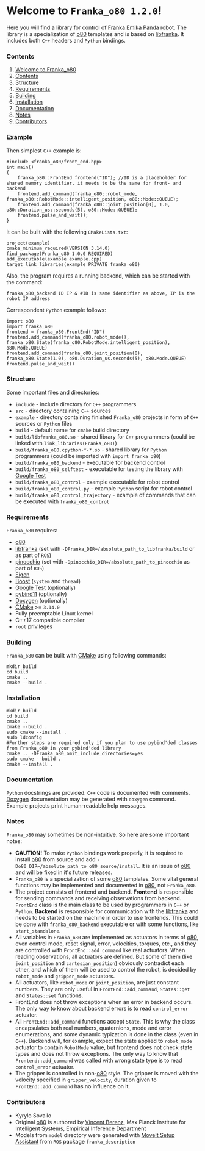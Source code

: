 # Welcome to `Franka_o80 1.2.0`!
Here you will find a library for control of [Franka Emika Panda](https://www.franka.de/) robot. The library is a specialization of [o80](https://github.com/intelligent-soft-robots/o80) templates and is based on [libfranka](https://github.com/frankaemika/libfranka). It includes both `C++` headers and `Python` bindings.

### Contents
1. [Welcome to Franka_o80](#welcome-to-franka_o80)
2. [Contents](#contents)
3. [Structure](#structure)
4. [Requirements](#requirements)
5. [Building](#building)
6. [Installation](#installation)
7. [Documentation](#documentation)
8. [Notes](#notes)
9. [Contributors](#contributors)

### Example
Then simplest `C++` example is:
```
#include <franka_o80/front_end.hpp>
int main()
{
	franka_o80::FrontEnd frontend("ID"); //ID is a placeholder for shared memory identifier, it needs to be the same for front- and backend
	frontend.add_command(franka_o80::robot_mode, franka_o80::RobotMode::intelligent_position, o80::Mode::QUEUE);
	frontend.add_command(franka_o80::joint_position[0], 1.0, o80::Duration_us::seconds(5), o80::Mode::QUEUE);
	frontend.pulse_and_wait();
}
```
It can be built with the following `CMakeLists.txt`:
```
project(example)
cmake_minimum_required(VERSION 3.14.0)
find_package(Franka_o80 1.0.0 REQUIRED)
add_executable(example example.cpp)
target_link_libraries(example PRIVATE franka_o80)
```
Also, the program requires a running backend, which can be started with the command:
```
franka_o80_backend ID IP & #ID is same identifier as above, IP is the robot IP address
```
Correspondent `Python` example follows:
```
import o80
import franka_o80
frontend = franka_o80.FrontEnd("ID")
frontend.add_command(franka_o80.robot_mode(), franka_o80.State(franka_o80.RobotMode.intelligent_position), o80.Mode.QUEUE)
frontend.add_command(franka_o80.joint_position(0), franka_o80.State(1.0), o80.Duration_us.seconds(5), o80.Mode.QUEUE)
frontend.pulse_and_wait()
```

### Structure
Some important files and directories:
 - `include` - include directory for `C++` programmers
 - `src` - directory containing `C++` sources
 - `example` - directory containing finished `Franka_o80` projects in form of `C++` sources or `Python` files
 - `build` - default name for `cmake` build directory
 - `build/libfranka_o80.so` - shared library for `C++` programmers (could be linked with `link_libraries(Franka_o80)`)
 - `build/franka_o80.cpython-*-*.so` - shared library for `Python` programmers (could be imported with `import franka_o80`)
 - `build/franka_o80_backend` - executable for backend control
 - `build/franka_o80_selftest` - executable for testing the library with [Google Test](https://github.com/google/googletest)
 - `build/franka_o80_control` - example executable for robot control
 - `build/franka_o80_control.py` - example `Python` script for robot control
 - `build/franka_o80_control_trajectory` - example of commands that can be executed with `franka_o80_control`

### Requirements
`Franka_o80` requires:
 - [o80](https://github.com/intelligent-soft-robots/o80)
 - [libfranka](https://github.com/frankaemika/libfranka) (set with `-DFranka_DIR=/absolute_path_to_libfranka/build` or as part of `ROS`)
 - [pinocchio](https://stack-of-tasks.github.io/pinocchio) (set with `-Dpinocchio_DIR=/absolute_path_to_pinocchio` as part of `ROS`)
 - [Eigen](https://eigen.tuxfamily.org)
 - [Boost](https://www.boost.org) (`system` and `thread`)
 - [Google Test](https://github.com/google/googletest) (optionally)
 - [pybind11](https://github.com/pybind/pybind11) (optionally)
 - [Doxygen](https://www.doxygen.nl/index.html) (optionally)
 - [CMake](https://cmake.org) >= `3.14.0`
 - Fully preemptable Linux kernel
 - C++17 compatible compiler
 - `root` privileges

### Building
`Franka_o80` can be built with [CMake](https://cmake.org) using following commands:
```1.0
mkdir build
cd build
cmake ..
cmake --build .
```

### Installation
```
mkdir build
cd build
cmake ..
cmake --build .
sudo cmake --install .
sudo ldconfig
#Further steps are required only if you plan to use pybind'ded classes from Franka_o80 in your pybind'ded library
cmake .. -DFranka_o80_omit_include_directories=yes
sudo cmake --build .
cmake --install .
```

### Documentation
`Python` docstrings are provided. `C++` code is documented with comments. [Doxygen](https://www.doxygen.nl) documentation may be generated with `doxygen` command. Example projects print human-readable help messages.

### Notes
`Franka_o80` may sometimes be non-intuitive. So here are some important notes:
 - **CAUTION!** To make `Python` bindings work properly, it is required to install [o80](https://github.com/intelligent-soft-robots/o80) from source and add `-Do80_DIR=/absolute_path_to_o80_source/install`. It is an issue of [o80](https://github.com/intelligent-soft-robots/o80) and will be fixed in it's future releases.
 - `Franka_o80` is a specialization of some [o80](https://github.com/intelligent-soft-robots/o80) templates. Some vital general functions may be implemented and documented in [o80](https://github.com/intelligent-soft-robots/o80), not `Franka_o80`.
 - The project consists of frontend and backend. **Frontend** is responsible for sending commands and receiving observations from backend. `FrontEnd` class is the main class to be used by programmers in `C++` or `Python`. **Backend** is responsible for communication with the [libfranka](https://github.com/frankaemika/libfranka) and needs to be started on the machine in order to use frontends. This could be done with `franka_o80_backend` executable or with some functions, like `start_standalone`.
 - All variables in `Franka_o80` are implemented as actuators in terms of [o80](https://github.com/intelligent-soft-robots/o80), even control mode, reset signal, error, velocities, torques, etc., and they are controlled with `FrontEnd::add_command` like real actuators. When reading observations, all actuators are defined. But some of them (like `joint_position` and `cartesian_position`) obviously contradict each other, and which of them will be used to control the robot, is decided by `robot_mode` and `gripper_mode` actuators.
 - All actuators, like `robot_mode` or `joint_position`, are just constant numbers. They are only useful in `FrontEnd::add_command`, `States::get` and `States::set` functions.
 - FrontEnd does not throw exceptions when an error in backend occurs. The only way to know about backend errors is to read `control_error` actuator.
 - All `FrontEnd::add_command` functions accept `State`. This is why the class encapsulates both real numbers, quaternions, mode and error enumerations, and some dynamic typization is done in the class (even in `C++`). Backend will, for example, expect the state applied to `robot_mode` actuator to contain `RobotMode` value, but frontend does not check state types and does not throw exceptions. The only way to know that `Frontend::add_command` was called with wrong state type is to read `control_error` actuator.
 - The gripper is controlled in non-[o80](https://github.com/intelligent-soft-robots/o80) style. The gripper is moved with the velocity specified in `gripper_velocity`, duration given to `FrontEnd::add_command` has no influence on it.

### Contributors
 - Kyrylo Sovailo
 - Original [o80](https://github.com/intelligent-soft-robots/o80) is authored by [Vincent Berenz](http://vincentberenz.is.tuebingen.mpg.de), Max Planck Institute for Intelligent Systems, Empirical Inference Department
 - Models from `model` directory were generated with [MoveIt Setup Assistant](http://docs.ros.org/en/kinetic/api/moveit_tutorials/html/doc/setup_assistant/setup_assistant_tutorial.html) from `ROS` package `franka_description`
